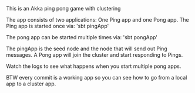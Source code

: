 This is an Akka ping pong game with clustering

The app consists of two applications: One Ping app and one Pong app.
The Ping app is started once via: 'sbt pingApp'

The pong app can be started multiple times via: 'sbt pongApp'

 The pingApp is the seed node and the node that will send out Ping messages. A Pong app will join the cluster and start responding to Pings.

  Watch the logs to see what happens when you start multiple pong apps.

  BTW every commit is a working app so you can see how to go from a local app to a cluster app.